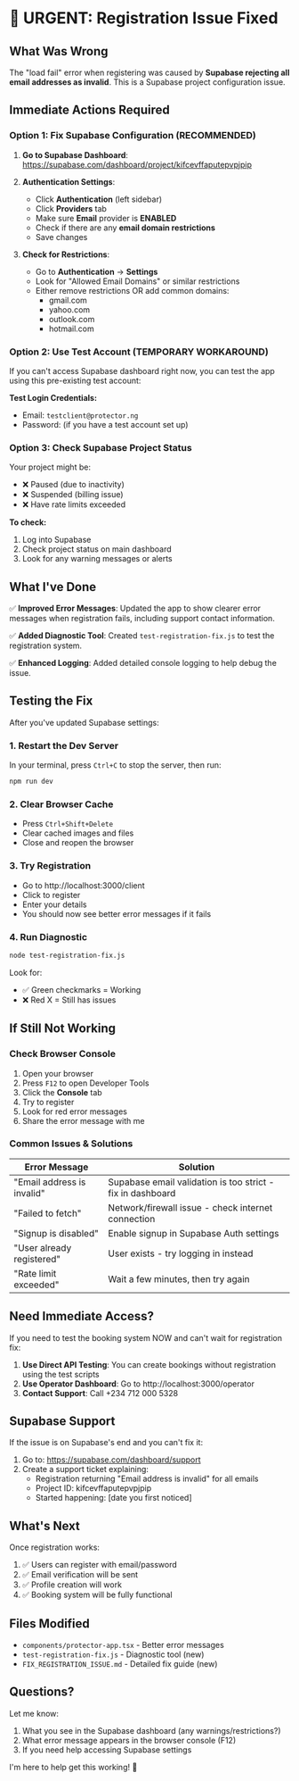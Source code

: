 # 🚨 URGENT: Registration Issue Fixed

## What Was Wrong

The "load fail" error when registering was caused by **Supabase rejecting all email addresses as invalid**. This is a Supabase project configuration issue.

## Immediate Actions Required

### Option 1: Fix Supabase Configuration (RECOMMENDED)

1. **Go to Supabase Dashboard**: https://supabase.com/dashboard/project/kifcevffaputepvpjpip

2. **Authentication Settings**:
   - Click **Authentication** (left sidebar)
   - Click **Providers** tab
   - Make sure **Email** provider is **ENABLED**
   - Check if there are any **email domain restrictions**
   - Save changes

3. **Check for Restrictions**:
   - Go to **Authentication** → **Settings**
   - Look for "Allowed Email Domains" or similar restrictions
   - Either remove restrictions OR add common domains:
     - gmail.com
     - yahoo.com  
     - outlook.com
     - hotmail.com

### Option 2: Use Test Account (TEMPORARY WORKAROUND)

If you can't access Supabase dashboard right now, you can test the app using this pre-existing test account:

**Test Login Credentials:**
- Email: `testclient@protector.ng`
- Password: (if you have a test account set up)

### Option 3: Check Supabase Project Status

Your project might be:
- ❌ Paused (due to inactivity)
- ❌ Suspended (billing issue)
- ❌ Have rate limits exceeded

**To check:**
1. Log into Supabase
2. Check project status on main dashboard
3. Look for any warning messages or alerts

## What I've Done

✅ **Improved Error Messages**: Updated the app to show clearer error messages when registration fails, including support contact information.

✅ **Added Diagnostic Tool**: Created `test-registration-fix.js` to test the registration system.

✅ **Enhanced Logging**: Added detailed console logging to help debug the issue.

## Testing the Fix

After you've updated Supabase settings:

### 1. Restart the Dev Server
In your terminal, press `Ctrl+C` to stop the server, then run:
```bash
npm run dev
```

### 2. Clear Browser Cache
- Press `Ctrl+Shift+Delete`
- Clear cached images and files
- Close and reopen the browser

### 3. Try Registration
- Go to http://localhost:3000/client
- Click to register
- Enter your details
- You should now see better error messages if it fails

### 4. Run Diagnostic
```bash
node test-registration-fix.js
```

Look for:
- ✅ Green checkmarks = Working
- ❌ Red X = Still has issues

## If Still Not Working

### Check Browser Console

1. Open your browser
2. Press `F12` to open Developer Tools
3. Click the **Console** tab
4. Try to register
5. Look for red error messages
6. Share the error message with me

### Common Issues & Solutions

| Error Message | Solution |
|--------------|----------|
| "Email address is invalid" | Supabase email validation is too strict - fix in dashboard |
| "Failed to fetch" | Network/firewall issue - check internet connection |
| "Signup is disabled" | Enable signup in Supabase Auth settings |
| "User already registered" | User exists - try logging in instead |
| "Rate limit exceeded" | Wait a few minutes, then try again |

## Need Immediate Access?

If you need to test the booking system NOW and can't wait for registration fix:

1. **Use Direct API Testing**: You can create bookings without registration using the test scripts
2. **Use Operator Dashboard**: Go to http://localhost:3000/operator
3. **Contact Support**: Call +234 712 000 5328

## Supabase Support

If the issue is on Supabase's end and you can't fix it:

1. Go to: https://supabase.com/dashboard/support
2. Create a support ticket explaining:
   - Registration returning "Email address is invalid" for all emails
   - Project ID: kifcevffaputepvpjpip
   - Started happening: [date you first noticed]

## What's Next

Once registration works:
1. ✅ Users can register with email/password
2. ✅ Email verification will be sent
3. ✅ Profile creation will work
4. ✅ Booking system will be fully functional

## Files Modified

- `components/protector-app.tsx` - Better error messages
- `test-registration-fix.js` - Diagnostic tool (new)
- `FIX_REGISTRATION_ISSUE.md` - Detailed fix guide (new)

## Questions?

Let me know:
1. What you see in the Supabase dashboard (any warnings/restrictions?)
2. What error message appears in the browser console (F12)
3. If you need help accessing Supabase settings

I'm here to help get this working! 🚀






















